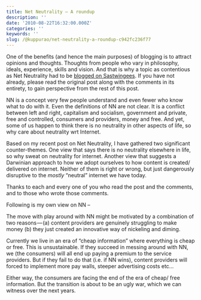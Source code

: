 ```yaml
---
title: Net Neutrality — A roundup
description: ''
date: '2010-08-22T16:32:00.000Z'
categories: ''
keywords: ''
slug: /@kuppurao/net-neutrality-a-roundup-c942fc236f77
---
```


One of the benefits (and hence the main purposes) of blogging is to attract opinions and thoughts. Thoughts from people who vary in philosophy, ideals, experience, skills and vision. And that is why a topic as contentious as Net Neutrality had to be [blogged on Sastwingees](http://bit.ly/aBx53P). If you have not already, please read the original post along with the comments in its entirety, to gain perspective from the rest of this post.

NN is a concept very few people understand and even fewer who know what to do with it. Even the definitions of NN are not clear. It is a conflict between left and right, capitalism and socialism, government and private, free and controlled, consumers and providers, money and free. And yet, some of us happen to think there is no neutrality in other aspects of life, so why care about neutrality wrt Internet.

Based on my recent post on Net Neutrality, I have gathered two significant counter-themes. One view that says there is no neutrality elsewhere in life, so why sweat on neutrality for internet. Another view that suggests a Darwinian approach to how we adopt ourselves to how content is created/ delivered on internet. Neither of them is right or wrong, but just dangerously disruptive to the _mostly_ “neutral” internet we have today.

Thanks to each and every one of you who read the post and the comments, and to those who wrote those comments.

Following is my own view on NN –

The move with play around with NN might be motivated by a combination of two reasons — (a) content providers are genuinely struggling to make money (b) they just created an innovative way of nickeling and diming.

Currently we live in an era of “cheap information” where everything is cheap or free. This is unsustainable. If they succeed in messing around with NN, we (the consumers) will all end up paying a premium to the service providers. But if they fail to do that (i.e. if NN wins), content providers will forced to implement more pay walls, steeper advertising costs etc…

Either way, the consumers are facing the end of the era of cheap/ free information. But the transition is about to be an ugly war, which we can witness over the next years.